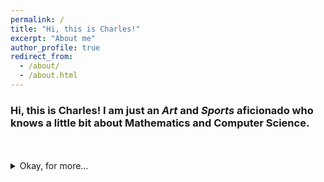 ```yaml
---
permalink: /
title: "Hi, this is Charles!"
excerpt: "About me"
author_profile: true
redirect_from: 
  - /about/
  - /about.html
---
```

### Hi, this is Charles! I am just an ***Art*** and ***Sports*** aficionado who knows a little bit about Mathematics and Computer Science.

<br>
<br>

<details>
<summary>Okay, for more...</summary>
I am a highly passionate first-year Mathematics and Computer Science student at Macalester College with a solid background in both pure mathematics and applied mathematics(invovled with computer and data science). I love competing in mathematical competitions to unveil the elegant beauty of the mathematics. With proficient skills in R, Java, Python, MATLAB, SQL, HTML, CSS, Hadoop,  I love using mathematical thinking to sovle practical problems.
<br>



 </details>